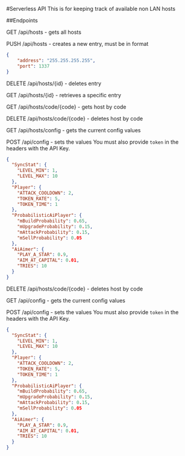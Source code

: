 #Serverless API
This is for keeping track of available non LAN hosts

##Endpoints

GET /api/hosts - gets all hosts

PUSH /api/hosts - creates a new entry, must be in format 
```json
{
    "address": "255.255.255.255",
    "port": 1337
}
```

DELETE /api/hosts/{id} - deletes entry

GET /api/hosts/{id} - retrieves a specific entry

GET /api/hosts/code/{code} - gets host by code

DELETE /api/hosts/code/{code} - deletes host by code

GET /api/hosts/config - gets the current config values

POST /api/config - sets the values
You must also provide `token` in the headers with the API Key.
```json
{
  "SyncStat": {
    "LEVEL_MIN": 1,
    "LEVEL_MAX": 10
  },
  "Player": {
    "ATTACK_COOLDOWN": 2,
    "TOKEN_RATE": 5,
    "TOKEN_TIME": 1
  },
  "ProbabilisticAiPlayer": {
    "mBuildProbability": 0.65,
    "mUpgradeProbability": 0.15,
    "mAttackProbability": 0.15,
    "mSellProbability": 0.05
  },
  "AiAimer": {
    "PLAY_A_STAR": 0.9,
    "AIM_AT_CAPITAL": 0.01,
    "TRIES": 10
  }
}
```
DELETE /api/hosts/code/{code} - deletes host by code

GET /api/config - gets the current config values

POST /api/config - sets the values
You must also provide `token` in the headers with the API Key.
```json
{
  "SyncStat": {
    "LEVEL_MIN": 1,
    "LEVEL_MAX": 10
  },
  "Player": {
    "ATTACK_COOLDOWN": 2,
    "TOKEN_RATE": 5,
    "TOKEN_TIME": 1
  },
  "ProbabilisticAiPlayer": {
    "mBuildProbability": 0.65,
    "mUpgradeProbability": 0.15,
    "mAttackProbability": 0.15,
    "mSellProbability": 0.05
  },
  "AiAimer": {
    "PLAY_A_STAR": 0.9,
    "AIM_AT_CAPITAL": 0.01,
    "TRIES": 10
  }
}
```